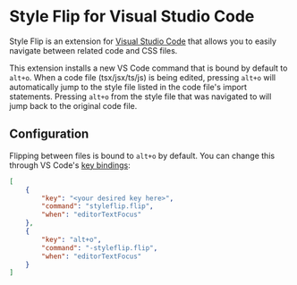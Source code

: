 # Style Flip for Visual Studio Code
Style Flip is an extension for [Visual Studio Code](https://code.visualstudio.com/) that allows you to easily navigate between related code and CSS files.

This extension installs a new VS Code command that is bound by default to `alt+o`. When a code file (tsx/jsx/ts/js) is being edited, pressing `alt+o` will automatically jump to the style file listed in the code file's import statements. Pressing `alt+o` from the style file that was navigated to will jump back to the original code file.

## Configuration
Flipping between files is bound to `alt+o` by default. You can change this through VS Code's [key bindings](https://code.visualstudio.com/docs/getstarted/keybindings):

```json
[
    {
        "key": "<your desired key here>",
        "command": "styleflip.flip",
        "when": "editorTextFocus"
    },
    {
        "key": "alt+o",
        "command": "-styleflip.flip",
        "when": "editorTextFocus"
    }
]
```
